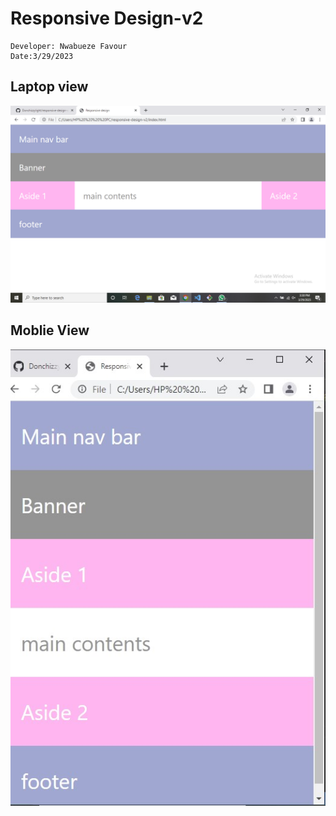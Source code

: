 # Responsive Design-v2

```
Developer: Nwabueze Favour
Date:3/29/2023

```

## Laptop view
![](./img/Screenshot%20(2).png)

## Moblie View
![](./img/%7B00BB57BE-9A00-4E23-8133-3EDA0A1A16F5%7D.png.jpg)